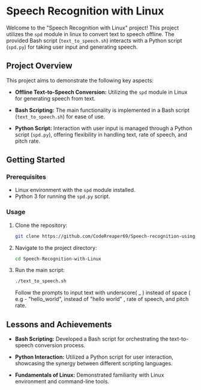# Speech Recognition with Linux

Welcome to the "Speech Recognition with Linux" project! This project utilizes the `spd` module in linux to convert text to speech offline. The provided Bash script (`text_to_speech.sh`) interacts with a Python script (`spd.py`) for taking user input and generating speech.

## Project Overview

This project aims to demonstrate the following key aspects:

- **Offline Text-to-Speech Conversion:** Utilizing the `spd` module in Linux for generating speech from text.

- **Bash Scripting:** The main functionality is implemented in a Bash script (`text_to_speech.sh`) for ease of use.

- **Python Script:** Interaction with user input is managed through a Python script (`spd.py`), offering flexibility in handling text, rate of speech, and pitch rate.

## Getting Started

### Prerequisites

- Linux environment with the `spd` module installed.
- Python 3 for running the `spd.py` script.

### Usage

1. Clone the repository:

   ```bash
   git clone https://github.com/CodeRreaper69/Speech-recognition-using-linux
   ```

2. Navigate to the project directory:

   ```bash
   cd Speech-Recognition-with-Linux
   ```

3. Run the main script:

   ```bash
   ./text_to_speech.sh
   ```

   Follow the prompts to input text with underscore( _ ) instead of space ( e.g - "hello_world", instead of "hello world" , rate of speech, and pitch rate.

## Lessons and Achievements

- **Bash Scripting:** Developed a Bash script for orchestrating the text-to-speech conversion process.

- **Python Interaction:** Utilized a Python script for user interaction, showcasing the synergy between different scripting languages.

- **Fundamentals of Linux:** Demonstrated familiarity with Linux environment and command-line tools.

